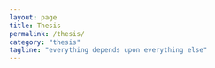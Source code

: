 ```yaml
---
layout: page
title: Thesis
permalink: /thesis/
category: "thesis"
tagline: "everything depends upon everything else"
---
```

